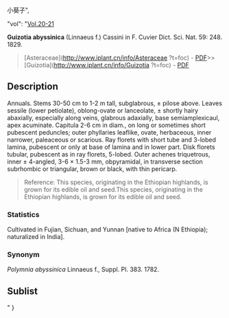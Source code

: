 小葵子",

  "vol": "[Vol.20-21](http://iplant.cn/foc/vol/1)

**Guizotia abyssinica** (Linnaeus f.) Cassini in F. Cuvier Dict. Sci. Nat. 59: 248. 1829.

> [Asteraceae](http://www.iplant.cn/info/Asteraceae ?t=foc) - [PDF](http://iplant.cn/foc/pdf/Asteraceae.pdf)>>[Guizotia](http://www.iplant.cn/info/Guizotia ?t=foc) - [PDF](http://www.iplant.cn/foc/pdf/Guizotia.pdf)

## Description

Annuals. Stems 30-50 cm to 1-2 m tall, subglabrous, ± pilose above. Leaves sessile (lower petiolate), oblong-ovate or lanceolate, ± shortly hairy abaxially, especially along veins, glabrous adaxially, base semiamplexicaul, apex acuminate. Capitula 2-6 cm in diam., on long or sometimes short pubescent peduncles; outer phyllaries leaflike, ovate, herbaceous, inner narrower, paleaceous or scarious. Ray florets with short tube and 3-lobed lamina, pubescent or only at base of lamina and in lower part. Disk florets tubular, pubescent as in ray florets, 5-lobed. Outer achenes triquetrous, inner ± 4-angled, 3-6 × 1.5-3 mm, obpyramidal, in transverse section subrhombic or triangular, brown or black, with thin pericarp.

> Reference: 
> This species, originating in the Ethiopian highlands, is grown for its edible oil and seed.This species, originating in the Ethiopian highlands, is grown for its edible oil and seed.

### Statistics
Cultivated in Fujian, Sichuan, and Yunnan [native to Africa (N Ethiopia); naturalized in India].

### Synonym
*Polymnia abyssinica* Linnaeus f., Suppl. Pl. 383. 1782.

## Sublist
"
}